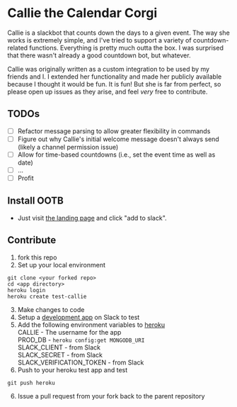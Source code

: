 # Callie the Calendar Corgi

Callie is a slackbot that counts down the days to a given event. The way she works is extremely simple, and I've tried to support a variety of countdown-related functions. Everything is pretty much outta the box. I was surprised that there wasn't already a good countdown bot, but whatever.

Callie was originally written as a custom integration to be used by my friends and I. I extended her functionality and made her publicly available because I thought it would be fun. It is fun! But she is far from perfect, so please open up issues as they arise, and feel _very_ free to contribute.

## TODOs

- [ ] Refactor message parsing to allow greater flexibility in commands
- [ ] Figure out why Callie's initial welcome message doesn't always send (likely a channel permission issue)
- [ ] Allow for time-based countdowns (i.e., set the event time as well as date)
- [ ] ...
- [ ] Profit

## Install OOTB
* Just visit [the landing page](https://callie-corgi.herokuapp.com) and click "add to slack".

## Contribute

1. fork this repo
2. Set up your local environment

``` 
git clone <your forked repo>
cd <app directory>
heroku login
heroku create test-callie
```
3. Make changes to code
4. Setup a [development app](https://api.slack.com/apps?new_app=1) on Slack to test
4. Add the following environment variables to [heroku](https://dashboard.heroku.com/)  
CALLIE - The username for the app  
PROD_DB - `heroku config:get MONGODB_URI`  
SLACK_CLIENT - from Slack  
SLACK_SECRET - from Slack  
SLACK_VERIFICATION_TOKEN - from Slack  
5. Push to your heroku test app and test
```
git push heroku
```
6. Issue a pull request from your fork back to the parent repository